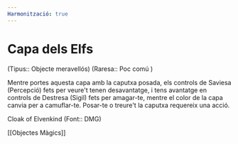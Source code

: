 ```yaml
---
Harmonització: true
---
```

# Capa dels Elfs

(Tipus:: Objecte meravellós) (Raresa:: Poc comú )

Mentre portes aquesta capa amb la caputxa posada, els controls de Saviesa (Percepció) fets per veure't tenen desavantatge, i tens avantatge en controls de Destresa (Sigil) fets per amagar-te, mentre el color de la capa canvia per a camuflar-te. Posar-te o treure't la caputxa requereix una acció.

Cloak of Elvenkind (Font:: DMG)

[[Objectes Màgics]]